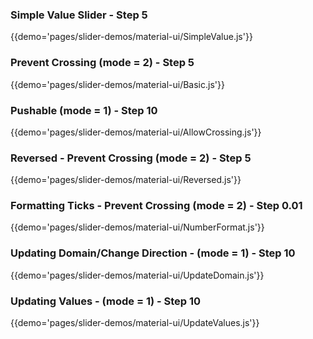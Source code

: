 ### Simple Value Slider - Step 5 
{{demo='pages/slider-demos/material-ui/SimpleValue.js'}}

### Prevent Crossing (mode = 2) - Step 5 
{{demo='pages/slider-demos/material-ui/Basic.js'}}

### Pushable (mode = 1) - Step 10
{{demo='pages/slider-demos/material-ui/AllowCrossing.js'}}

### Reversed - Prevent Crossing (mode = 2) - Step 5 
{{demo='pages/slider-demos/material-ui/Reversed.js'}}

### Formatting Ticks - Prevent Crossing (mode = 2) - Step 0.01
{{demo='pages/slider-demos/material-ui/NumberFormat.js'}}

### Updating Domain/Change Direction - (mode = 1) - Step 10
{{demo='pages/slider-demos/material-ui/UpdateDomain.js'}}

### Updating Values - (mode = 1) - Step 10
{{demo='pages/slider-demos/material-ui/UpdateValues.js'}}

